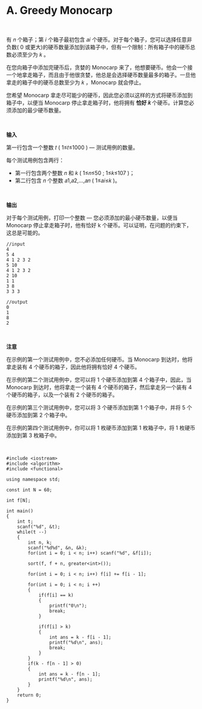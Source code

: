 # A. Greedy Monocarp

</br>

<p>有 𝑛
 个箱子；第 𝑖
 个箱子最初包含 𝑎𝑖
 个硬币。对于每个箱子，您可以选择任意非负数( 0
 或更大)的硬币数量添加到该箱子中，但有一个限制：所有箱子中的硬币总数必须至少为 𝑘
 。

在您向箱子中添加完硬币后，贪婪的 Monocarp 来了，他想要硬币。他会一个接一个地拿走箱子，而且由于他很贪婪，他总是会选择硬币数量最多的箱子。一旦他拿走的箱子中的硬币总数至少为 𝑘
 ，Monocarp 就会停止。

您希望 Monocarp 拿走尽可能少的硬币，因此您必须以这样的方式将硬币添加到箱子中，以便当 Monocarp 停止拿走箱子时，他将拥有 <b>恰好 𝑘
 </b> 个硬币。计算您必须添加的最少硬币数量。</p>

</br>

 <p><b>输入</b>

第一行包含一个整数 𝑡
 ( 1≤𝑡≤1000
 ) — 测试用例的数量。

每个测试用例包含两行：</p>

- 第一行包含两个整数 𝑛
 和 𝑘
 ( 1≤𝑛≤50
 ; 1≤𝑘≤107
 )；
- 第二行包含 𝑛
 个整数 𝑎1,𝑎2,…,𝑎𝑛
 ( 1≤𝑎𝑖≤𝑘
 )。

</br>

<b>输出</b>

<p>对于每个测试用例，打印一个整数 — 您必须添加的最小硬币数量，以便当 Monocarp 停止拿走箱子时，他有恰好 k 个硬币。可以证明，在问题的约束下，这总是可能的。</p>

```
//input
4
5 4
4 1 2 3 2
5 10
4 1 2 3 2
2 10
1 1
3 8
3 3 3
```

```
//output
0
1
8
2
```

</br>

<b>注意</b>

<p>
  在示例的第一个测试用例中，您不必添加任何硬币。当 Monocarp 到达时，他将拿走装有 4
 个硬币的箱子，因此他将拥有恰好 4
 个硬币。

在示例的第二个测试用例中，您可以将 1
 个硬币添加到第 4
 个箱子中，因此，当 Monocarp 到达时，他将拿走一个装有 4
 个硬币的箱子，然后拿走另一个装有 4
 个硬币的箱子，以及一个装有 2
 个硬币的箱子。

在示例的第三个测试用例中，您可以将 3
 个硬币添加到第 1
 个箱子中，并将 5
 个硬币添加到第 2
 个箱子中。

在示例的第四个测试用例中，你可以将 1
 枚硬币添加到第 1
 枚箱子中，将 1
 枚硬币添加到第 3
 枚箱子中。
 </p>

 </br>

```
#include <iostream>
#include <algorithm>
#include <functional>

using namespace std;

const int N = 60;

int f[N];

int main()
{
    int t;
    scanf("%d", &t);
    while(t --)
    {
        int n, k;
        scanf("%d%d", &n, &k);
        for(int i = 0; i < n; i++) scanf("%d", &f[i]);

        sort(f, f + n, greater<int>());

        for(int i = 0; i < n; i++) f[i] += f[i - 1];

        for(int i = 0; i < n; i ++)
        {
            if(f[i] == k)
            {
                printf("0\n");
                break;
            }

            if(f[i] > k)
            {
                int ans = k - f[i - 1];
                printf("%d\n", ans);
                break;
            }
        }
        if(k - f[n - 1] > 0)
        {
            int ans = k - f[n - 1];
            printf("%d\n", ans);
        }
    }
    return 0;
}
```
































